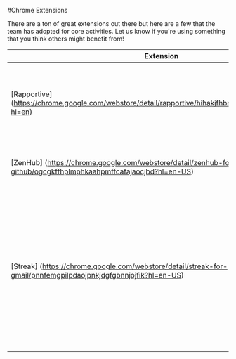 #Chrome Extensions

There are a ton of great extensions out there but here are a few that the team has adopted for core activities. Let us know if you're using something that you think others might benefit from!

| Extension   | Use Case          |
| ------------- |-------------| 
| [Rapportive] (https://chrome.google.com/webstore/detail/rapportive/hihakjfhbmlmjdnnhegiciffjplmdhin?hl=en) | Displays background info for an email address in Gmail, typically pulled from LinkedIn. Can also be used for guessing/confirming email addresses. | 
| [ZenHub] (https://chrome.google.com/webstore/detail/zenhub-for-github/ogcgkffhplmphkaahpmffcafajaocjbd?hl=en-US) | Lets us view GitHub in "Boards" view - allowing for Trello-esque organization of Issues |  
| [Streak] (https://chrome.google.com/webstore/detail/streak-for-gmail/pnnfemgpilpdaojpnkjdgfgbnnjojfik?hl=en-US)| Pipeline and communications management built into Gmail. Let's us organize Hiring, Biz Dev, Press, and Fundraising funnels and access email communication across individual inboxes. We currently pay per user for Streak so please talk to your manager to see if this extension is relevant or impactful for your role. |  
